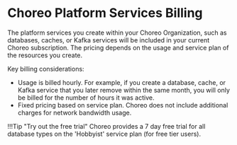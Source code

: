 # Choreo Platform Services Billing

The platform services you create within your Choreo Organization, such as databases, caches, or Kafka services will be included in your current Choreo subscription. The pricing depends on the usage and service plan of the resources you create.

Key billing considerations:

- Usage is billed hourly. For example, if you create a database, cache, or Kafka service that you later remove within the same month, you will only be billed for the number of hours it was active.
- Fixed pricing based on service plan. Choreo does not include additional charges for network bandwidth usage.

!!!Tip "Try out the free trial"
    Choreo provides a 7 day free trial for all database types on the 'Hobbyist' service plan (for free tier users).
